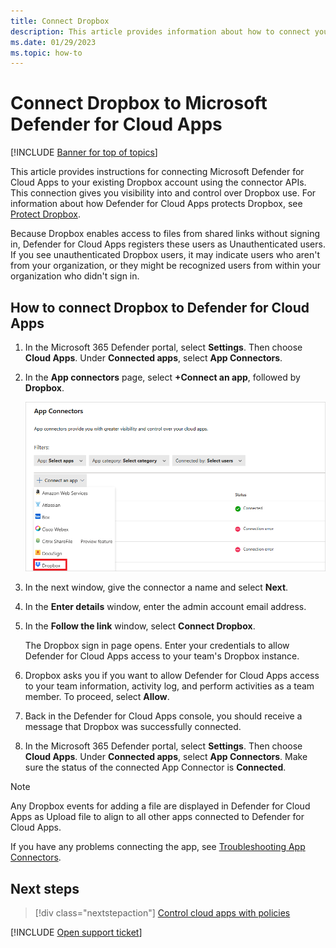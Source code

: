 ```yaml
---
title: Connect Dropbox
description: This article provides information about how to connect your Dropbox app to Defender for Cloud Apps using the API connector  for visibility and control over use.
ms.date: 01/29/2023
ms.topic: how-to
---
```

# Connect Dropbox to Microsoft Defender for Cloud Apps

<!--migrated, remove-->
[!INCLUDE [Banner for top of topics](includes/banner.md)]

This article provides instructions for connecting Microsoft Defender for Cloud Apps to your existing Dropbox account using the connector APIs. This connection gives you visibility into and control over Dropbox use. For information about how Defender for Cloud Apps protects Dropbox, see [Protect Dropbox](protect-dropbox.md).

Because Dropbox enables access to files from shared links without signing in, Defender for Cloud Apps registers these users as Unauthenticated users. If you see unauthenticated Dropbox users, it may indicate users who aren't from your organization, or they might be recognized users from within your organization who didn't sign in.

## How to connect Dropbox to Defender for Cloud Apps

1. In the Microsoft 365 Defender portal, select **Settings**. Then choose **Cloud Apps**. Under **Connected apps**, select **App Connectors**.

1. In the **App connectors** page, select **+Connect an app**, followed by **Dropbox**.

    ![connect dropbox.](media/connect-dropbox.png "connect dropbox")

1. In the next window, give the connector a name and select **Next**.

1. In the **Enter details** window, enter the admin account email address.

1. In the **Follow the link** window, select **Connect Dropbox**.

    The Dropbox sign in page opens. Enter your credentials to allow Defender for Cloud Apps access to your team's Dropbox instance.

1. Dropbox asks you if you want to allow Defender for Cloud Apps access to your team information, activity log, and perform activities as a team member. To proceed, select **Allow**.

1. Back in the Defender for Cloud Apps console, you should receive a message that Dropbox was successfully connected.

1. In the Microsoft 365 Defender portal, select **Settings**. Then choose **Cloud Apps**. Under **Connected apps**, select **App Connectors**. Make sure the status of the connected App Connector is **Connected**.

> [!NOTE]
> Any Dropbox events for adding a file are displayed in Defender for Cloud Apps as Upload file to align to all other apps connected to Defender for Cloud Apps.

If you have any problems connecting the app, see [Troubleshooting App Connectors](troubleshooting-api-connectors-using-error-messages.md).

## Next steps

> [!div class="nextstepaction"]
> [Control cloud apps with policies](control-cloud-apps-with-policies.md)

[!INCLUDE [Open support ticket](includes/support.md)]

